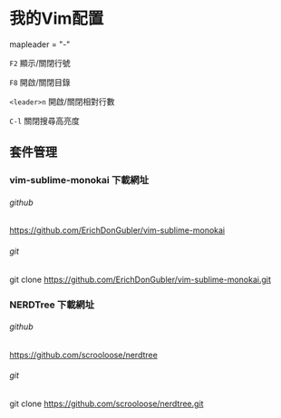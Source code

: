 # 我的Vim配置

mapleader = "-"

`F2` 顯示/關閉行號

`F8` 開啟/關閉目錄

`<leader>n` 開啟/關閉相對行數

`C-l` 關閉搜尋高亮度


## 套件管理

### vim-sublime-monokai 下載網址
###### github
https://github.com/ErichDonGubler/vim-sublime-monokai
###### git
git clone https://github.com/ErichDonGubler/vim-sublime-monokai.git
### NERDTree 下載網址
###### github
https://github.com/scrooloose/nerdtree
###### git
git clone https://github.com/scrooloose/nerdtree.git
